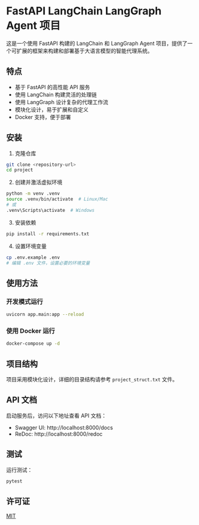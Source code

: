 # FastAPI LangChain LangGraph Agent 项目

这是一个使用 FastAPI 构建的 LangChain 和 LangGraph Agent 项目，提供了一个可扩展的框架来构建和部署基于大语言模型的智能代理系统。

## 特点

- 基于 FastAPI 的高性能 API 服务
- 使用 LangChain 构建灵活的处理链
- 使用 LangGraph 设计复杂的代理工作流
- 模块化设计，易于扩展和自定义
- Docker 支持，便于部署

## 安装

1. 克隆仓库

```bash
git clone <repository-url>
cd project
```

2. 创建并激活虚拟环境

```bash
python -m venv .venv
source .venv/bin/activate  # Linux/Mac
# 或
.venv\Scripts\activate  # Windows
```

3. 安装依赖

```bash
pip install -r requirements.txt
```

4. 设置环境变量

```bash
cp .env.example .env
# 编辑 .env 文件，设置必要的环境变量
```

## 使用方法

### 开发模式运行

```bash
uvicorn app.main:app --reload
```

### 使用 Docker 运行

```bash
docker-compose up -d
```

## 项目结构

项目采用模块化设计，详细的目录结构请参考 `project_struct.txt` 文件。

## API 文档

启动服务后，访问以下地址查看 API 文档：

- Swagger UI: http://localhost:8000/docs
- ReDoc: http://localhost:8000/redoc

## 测试

运行测试：

```bash
pytest
```

## 许可证

[MIT](LICENSE)
